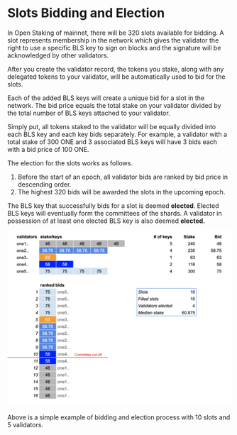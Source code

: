 # Slots Bidding and Election

In Open Staking of mainnet, there will be 320 slots available for bidding. A slot represents membership in the network which gives the validator the right to use a specific BLS key to sign on blocks and the signature will be acknowledged by other validators.

After you create the validator record, the tokens you stake, along with any delegated tokens to your validator, will be automatically used to bid for the slots.

Each of the added BLS keys will create a unique bid for a slot in the network. The bid price equals the total stake on your validator divided by the total number of BLS keys attached to your validator.

Simply put, all tokens staked to the validator will be equally divided into each BLS key and each key bids separately. For example, a validator with a total stake of 300 ONE and 3 associated BLS keys will have 3 bids each with a bid price of 100 ONE.

The election for the slots works as follows.

1. Before the start of an epoch, all validator bids are ranked by bid price in descending order.
2. The highest 320 bids will be awarded the slots in the upcoming epoch.

The BLS key that successfully bids for a slot is deemed **elected**. Elected BLS keys will eventually form the committees of the shards. A validator in possession of at least one elected BLS key is also deemed **elected.**

![](../../.gitbook/assets/image%20%28127%29.png)

Above is a simple example of bidding and election process with 10 slots and 5 validators. 

